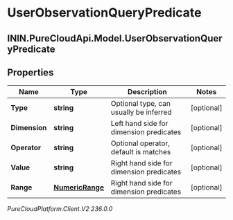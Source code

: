 # UserObservationQueryPredicate

## ININ.PureCloudApi.Model.UserObservationQueryPredicate

## Properties

|Name | Type | Description | Notes|
|------------ | ------------- | ------------- | -------------|
| **Type** | **string** | Optional type, can usually be inferred | [optional] |
| **Dimension** | **string** | Left hand side for dimension predicates | [optional] |
| **Operator** | **string** | Optional operator, default is matches | [optional] |
| **Value** | **string** | Right hand side for dimension predicates | [optional] |
| **Range** | [**NumericRange**](NumericRange) | Right hand side for dimension predicates | [optional] |



_PureCloudPlatform.Client.V2 236.0.0_
